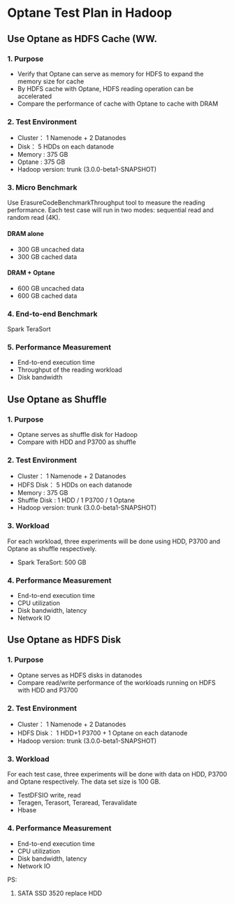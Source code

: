 Optane Test Plan in Hadoop
==============

Use Optane as HDFS Cache (WW.
-----------------

### 1. Purpose

* Verify that Optane can serve as memory for HDFS to expand the memory size for cache
* By HDFS cache with Optane, HDFS reading operation can be accelerated
* Compare the performance of cache with Optane to cache with DRAM

### 2. Test Environment

* Cluster： 1 Namenode + 2 Datanodes
* Disk： 5 HDDs on each datanode
* Memory : 375 GB
* Optane : 375 GB
* Hadoop version: trunk (3.0.0-beta1-SNAPSHOT)

### 3. Micro Benchmark

Use ErasureCodeBenchmarkThroughput tool to measure the reading performance. Each test case will run in two modes: sequential read and random read (4K).
#### DRAM alone
* 300 GB uncached data
* 300 GB cached data
#### DRAM + Optane
* 600 GB uncached data
* 600 GB cached data

### 4. End-to-end Benchmark
Spark TeraSort


### 5. Performance Measurement

* End-to-end execution time
* Throughput of the reading workload
* Disk bandwidth


Use Optane as Shuffle
-----------------

### 1. Purpose

* Optane serves as shuffle disk for Hadoop 
* Compare with HDD and P3700 as shuffle


### 2. Test Environment

* Cluster： 1 Namenode + 2 Datanodes
* HDFS Disk： 5 HDDs on each datanode
* Memory : 375 GB
* Shuffle Disk : 1 HDD / 1 P3700 / 1 Optane
* Hadoop version: trunk (3.0.0-beta1-SNAPSHOT)

### 3. Workload

For each workload, three experiments will be done using HDD, P3700 and Optane as shuffle respectively.
* Spark TeraSort: 500 GB


### 4. Performance Measurement

* End-to-end execution time
* CPU utilization
* Disk bandwidth, latency
* Network IO

Use Optane as HDFS Disk
-----------------

### 1. Purpose

* Optane serves as HDFS disks in datanodes
* Compare read/write performance of the workloads running on HDFS with HDD and P3700

### 2. Test Environment

* Cluster： 1 Namenode + 2 Datanodes
* HDFS Disk： 1 HDD+1 P3700 + 1 Optane on each datanode
* Hadoop version: trunk (3.0.0-beta1-SNAPSHOT)

### 3. Workload

For each test case, three experiments will be done with data on HDD, P3700 and Optane respectively. The data set size is 100 GB.

* TestDFSIO write, read
* Teragen, Terasort, Teraread, Teravalidate
* Hbase

### 4. Performance Measurement

* End-to-end execution time
* CPU utilization
* Disk bandwidth, latency
* Network IO


PS:
1. SATA SSD 3520 replace HDD